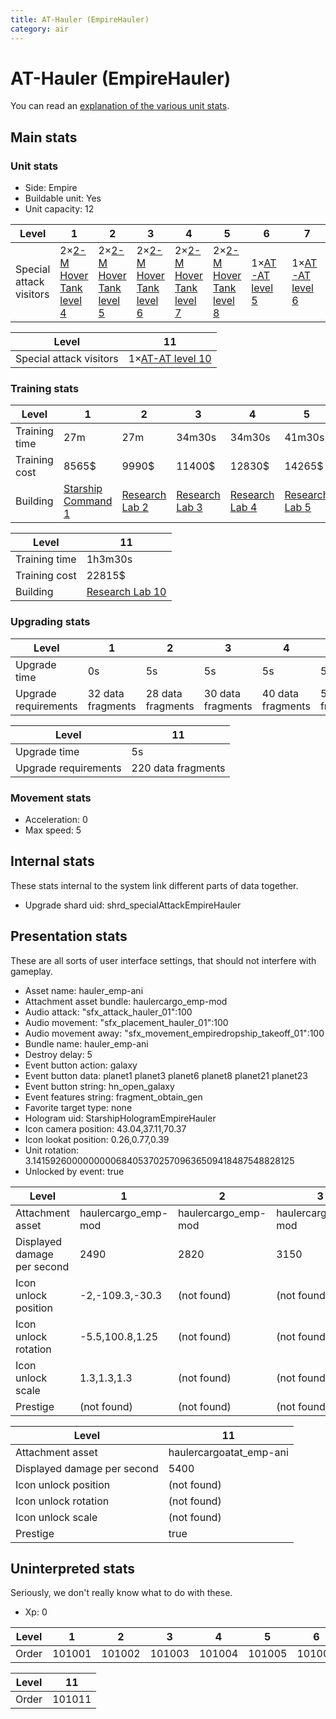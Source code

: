 ```yaml
---
title: AT-Hauler (EmpireHauler)
category: air
---
```


# AT-Hauler (EmpireHauler)

You can read an [explanation  of the various unit stats](unitexplained.md).

## Main stats

### Unit stats

  * Side: Empire
  * Buildable unit: Yes
  * Unit capacity: 12

|Level                  |1                                      |2                                      |3                                      |4                                      |5                                      |6                           |7                           |8                           |9                           |10                          |
|-----------------------|---------------------------------------|---------------------------------------|---------------------------------------|---------------------------------------|---------------------------------------|----------------------------|----------------------------|----------------------------|----------------------------|----------------------------|
|Special attack visitors|2×[2-M Hover Tank level 4](2MTank.html)|2×[2-M Hover Tank level 5](2MTank.html)|2×[2-M Hover Tank level 6](2MTank.html)|2×[2-M Hover Tank level 7](2MTank.html)|2×[2-M Hover Tank level 8](2MTank.html)|1×[AT-AT level 5](ATAT.html)|1×[AT-AT level 6](ATAT.html)|1×[AT-AT level 7](ATAT.html)|1×[AT-AT level 8](ATAT.html)|1×[AT-AT level 9](ATAT.html)|


|Level                  |11                           |
|-----------------------|-----------------------------|
|Special attack visitors|1×[AT-AT level 10](ATAT.html)|


### Training stats

|Level        |1                                            |2                                      |3                                      |4                                      |5                                      |6                                      |7                                      |8                                      |9                                      |10                                      |
|-------------|---------------------------------------------|---------------------------------------|---------------------------------------|---------------------------------------|---------------------------------------|---------------------------------------|---------------------------------------|---------------------------------------|---------------------------------------|----------------------------------------|
|Training time|27m                                          |27m                                    |34m30s                                 |34m30s                                 |41m30s                                 |41m30s                                 |49m                                    |49m                                    |56m30s                                 |1h                                      |
|Training cost|8565$                                        |9990$                                  |11400$                                 |12830$                                 |14265$                                 |15690$                                 |17100$                                 |18530$                                 |19965$                                 |21390$                                  |
|Building     |[Starship Command 1](empireFleetCommand.html)|[Research Lab 2](empireOffenseLab.html)|[Research Lab 3](empireOffenseLab.html)|[Research Lab 4](empireOffenseLab.html)|[Research Lab 5](empireOffenseLab.html)|[Research Lab 6](empireOffenseLab.html)|[Research Lab 7](empireOffenseLab.html)|[Research Lab 8](empireOffenseLab.html)|[Research Lab 9](empireOffenseLab.html)|[Research Lab 10](empireOffenseLab.html)|


|Level        |11                                      |
|-------------|----------------------------------------|
|Training time|1h3m30s                                 |
|Training cost|22815$                                  |
|Building     |[Research Lab 10](empireOffenseLab.html)|


### Upgrading stats

|Level               |1                |2                |3                |4                |5                |6                |7                |8                |9                 |10                |
|--------------------|-----------------|-----------------|-----------------|-----------------|-----------------|-----------------|-----------------|-----------------|------------------|------------------|
|Upgrade time        |0s               |5s               |5s               |5s               |5s               |5s               |5s               |5s               |5s                |5s                |
|Upgrade requirements|32 data fragments|28 data fragments|30 data fragments|40 data fragments|50 data fragments|60 data fragments|70 data fragments|90 data fragments|120 data fragments|160 data fragments|


|Level               |11                |
|--------------------|------------------|
|Upgrade time        |5s                |
|Upgrade requirements|220 data fragments|


### Movement stats

  * Acceleration: 0
  * Max speed: 5

## Internal stats

These stats internal to the system link different parts of data together.

  * Upgrade shard uid: shrd_specialAttackEmpireHauler

## Presentation stats

These are all sorts of user interface settings, that should not interfere with gameplay.

  * Asset name: hauler_emp-ani
  * Attachment asset bundle: haulercargo_emp-mod
  * Audio attack: "sfx_attack_hauler_01":100
  * Audio movement: "sfx_placement_hauler_01":100
  * Audio movement away: "sfx_movement_empiredropship_takeoff_01":100
  * Bundle name: hauler_emp-ani
  * Destroy delay: 5
  * Event button action: galaxy
  * Event button data: planet1 planet3 planet6 planet8 planet21 planet23
  * Event button string: hn_open_galaxy
  * Event features string: fragment_obtain_gen
  * Favorite target type: none
  * Hologram uid: StarshipHologramEmpireHauler
  * Icon camera position: 43.04,37.11,70.37
  * Icon lookat position: 0.26,0.77,0.39
  * Unit rotation: 3.14159260000000006840537025709636509418487548828125
  * Unlocked by event: true

|Level                      |1                  |2                  |3                  |4                  |5                  |6                      |7                      |8                      |9                      |10                     |
|---------------------------|-------------------|-------------------|-------------------|-------------------|-------------------|-----------------------|-----------------------|-----------------------|-----------------------|-----------------------|
|Attachment asset           |haulercargo_emp-mod|haulercargo_emp-mod|haulercargo_emp-mod|haulercargo_emp-mod|haulercargo_emp-mod|haulercargoatat_emp-ani|haulercargoatat_emp-ani|haulercargoatat_emp-ani|haulercargoatat_emp-ani|haulercargoatat_emp-ani|
|Displayed damage per second|2490               |2820               |3150               |3480               |3780               |4110                   |4440                   |4770                   |5070                   |5400                   |
|Icon unlock position       |-2,-109.3,-30.3    |(not found)        |(not found)        |(not found)        |(not found)        |(not found)            |(not found)            |(not found)            |(not found)            |(not found)            |
|Icon unlock rotation       |-5.5,100.8,1.25    |(not found)        |(not found)        |(not found)        |(not found)        |(not found)            |(not found)            |(not found)            |(not found)            |(not found)            |
|Icon unlock scale          |1.3,1.3,1.3        |(not found)        |(not found)        |(not found)        |(not found)        |(not found)            |(not found)            |(not found)            |(not found)            |(not found)            |
|Prestige                   |(not found)        |(not found)        |(not found)        |(not found)        |(not found)        |(not found)            |(not found)            |(not found)            |(not found)            |(not found)            |


|Level                      |11                     |
|---------------------------|-----------------------|
|Attachment asset           |haulercargoatat_emp-ani|
|Displayed damage per second|5400                   |
|Icon unlock position       |(not found)            |
|Icon unlock rotation       |(not found)            |
|Icon unlock scale          |(not found)            |
|Prestige                   |true                   |


## Uninterpreted stats

Seriously, we don't really know what to do with these.

  * Xp: 0

|Level|1     |2     |3     |4     |5     |6     |7     |8     |9     |10    |
|-----|------|------|------|------|------|------|------|------|------|------|
|Order|101001|101002|101003|101004|101005|101006|101007|101008|101009|101010|


|Level|11    |
|-----|------|
|Order|101011|


